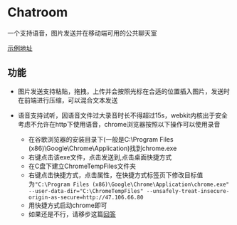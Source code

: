 # Chatroom

一个支持语音，图片发送并在移动端可用的公共聊天室

[示例地址](http://47.106.66.80)

## 功能

- 图片发送支持粘贴，拖拽，上传并会按照光标在合适的位置插入图片，发送时在前端进行压缩，可以混合文本发送

- 语音支持试听，因语音文件过大录音时长不得超过15s，webkit内核出于安全考虑不允许在http下使用语音，chrome浏览器按照以下操作可以使用录音

	- 在谷歌浏览器的安装目录下(一般是C:\Program Files (x86)\Google\Chrome\Application)找到chrome.exe
	- 右键点击该exe文件，点击发送到,点击桌面快捷方式
	- 在C盘下建立ChromeTempFiles文件夹
	- 右键点击快捷方式，点击属性，在快捷方式标签页下修改目标值为`"C:\Program Files (x86)\Google\Chrome\Application\chrome.exe" --user-data-dir="C:\ChromeTempFiles" --unsafely-treat-insecure-origin-as-secure=http://47.106.66.80`
	- 用快捷方式启动chrome即可
	- 如果还是不行，请移步这篇[回答](https://stackoverflow.com/questions/40696280/unsafely-treat-insecure-origin-as-secure-flag-is-not-working-on-chrome)


